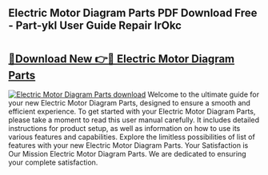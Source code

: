 ## Electric Motor Diagram Parts PDF Download Free - Part-ykI User Guide Repair IrOkc

# <h2><a href="http://dfppfe2.blite.top/?on=Electric+Motor+Diagram+Parts">🔗Download New 👉🔴 Electric Motor Diagram Parts</a></h2>

[![Electric Motor Diagram Parts download](https://i.imgur.com/lujVjoI.png)](http://dfppfe2.blite.top/?on=Electric+Motor+Diagram+Parts)
Welcome to the ultimate guide for your new Electric Motor Diagram Parts, designed to ensure a smooth and efficient experience. To get started with your Electric Motor Diagram Parts, please take a moment to read this user manual carefully. It includes detailed instructions for product setup, as well as information on how to use its various features and capabilities. Explore the limitless possibilities of list of features with your new Electric Motor Diagram Parts. Your Satisfaction is Our Mission Electric Motor Diagram Parts. We are dedicated to ensuring your complete satisfaction.
